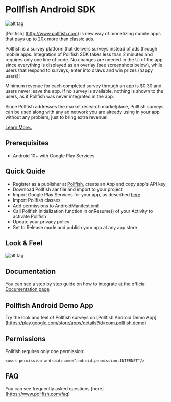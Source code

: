 # Pollfish Android SDK

![alt tag](https://storage.googleapis.com/pollfish-images/logoHome.png)

[Pollfish] (http://www.pollfish.com) is new way of monetizing mobile apps that pays up to 20x more than classic ads. 

Pollfish is a survey platform that delivers surveys instead of ads through mobile apps. Integration of Pollfish SDK takes less than 2 minutes and requires only one line of code. No changes are needed in the UI of the app since everything is displayed as an overlay (see screenshots below), while users that respond to surveys, enter into draws and win prizes (happy users)! 

Minimum revenue for each completed survey through an app is $0.30 and users never leave the app. If no survey is available, nothing is shown to the users, as if Pollfish was never integrated in the app. 

Since Pollfish addresses the market research marketplace, Pollfish surveys can be used along with any ad network you are already using in your app without any problem, just to bring extra revenue! 

[Learn More..](http://www.pollfish.com/monetize)

## Prerequisites

*	Android 10+ with Google Play Services

## Quick Quide

* Register as a publisher at [Pollfish](http://www.pollfish.com/login/publisher), create an App and copy app's API key
* Download Pollfish aar file and import to your project
* Import Google Play Services for your app, as described [here](https://developer.android.com/google/play-services/setup.html).
* Import Pollfish classes
* Add permissions to AndroidManifest.xml
* Call Pollfish initialization function in onResume() of your Activity to activate Pollfish
* Update your privacy policy
* Set to Release mode and publish your app at any app store

## Look & Feel

![alt tag](https://storage.googleapis.com/pollfish_production/multimedia/playful_survey.gif)

## Documentation

You can see a step by step guide on how to integrate at the official [Documentation page](http://www.pollfish.com/android)

## Pollfish Android Demo App

Try the look and feel of Pollfish surveys on [Pollfish Android Demo App] (https://play.google.com/store/apps/details?id=com.pollfish.demo)

## Permissions

Pollfish requires only one permission:

```
<uses-permission android:name="android.permission.INTERNET"/>
```

## FAQ

You can see frequently asked questions [here] (https://www.pollfish.com/faq)

